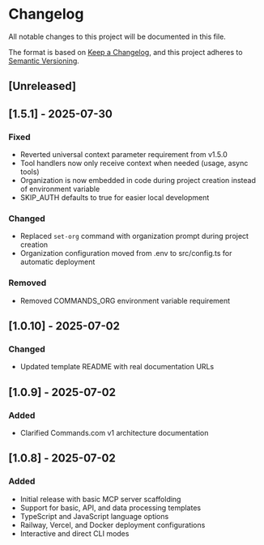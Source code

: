 # Changelog

All notable changes to this project will be documented in this file.

The format is based on [Keep a Changelog](https://keepachangelog.com/en/1.0.0/),
and this project adheres to [Semantic Versioning](https://semver.org/spec/v2.0.0.html).

## [Unreleased]

## [1.5.1] - 2025-07-30

### Fixed
- Reverted universal context parameter requirement from v1.5.0
- Tool handlers now only receive context when needed (usage, async tools)
- Organization is now embedded in code during project creation instead of environment variable
- SKIP_AUTH defaults to true for easier local development

### Changed
- Replaced `set-org` command with organization prompt during project creation
- Organization configuration moved from .env to src/config.ts for automatic deployment

### Removed
- Removed COMMANDS_ORG environment variable requirement

## [1.0.10] - 2025-07-02

### Changed
- Updated template README with real documentation URLs

## [1.0.9] - 2025-07-02

### Added
- Clarified Commands.com v1 architecture documentation

## [1.0.8] - 2025-07-02

### Added
- Initial release with basic MCP server scaffolding
- Support for basic, API, and data processing templates
- TypeScript and JavaScript language options
- Railway, Vercel, and Docker deployment configurations
- Interactive and direct CLI modes